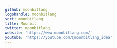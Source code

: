 ```yaml
---
github: moonbitlang
logohandle: moonbitlang
sort: moonbitlang
title: Moonbit
twitter: moonbitlang
website: 'https://www.moonbitlang.com/'
youtube: 'https://youtube.com/@moonbitlang_idea'
---
```

